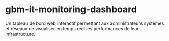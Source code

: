 # gbm-it-monitoring-dashboard
Un tableau de bord web interactif permettant aux administrateurs systèmes et réseaux de visualiser en temps réel les performances de leur infrastructure.
